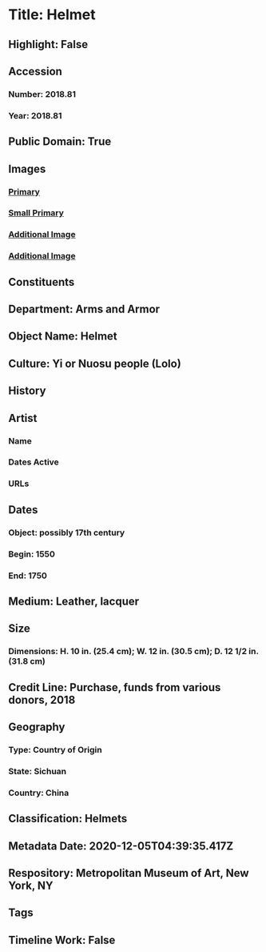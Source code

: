 # Title: Helmet
## Highlight: False
## Accession
### Number: 2018.81
### Year: 2018.81
## Public Domain: True
## Images
### [Primary](https://images.metmuseum.org/CRDImages/aa/original/vendor-TR_21_2018-side.jpg)
### [Small Primary](https://images.metmuseum.org/CRDImages/aa/web-large/vendor-TR_21_2018-side.jpg)
### [Additional Image](https://images.metmuseum.org/CRDImages/aa/original/LC-spdlr-TR_21_2018-002.jpg)
### [Additional Image](https://images.metmuseum.org/CRDImages/aa/original/vendor-TR_21_2018-top.jpg)
## Constituents
## Department: Arms and Armor
## Object Name: Helmet
## Culture: Yi or Nuosu people (Lolo)
## History
## Artist
### Name
### Dates Active
### URLs
## Dates
### Object: possibly 17th century
### Begin: 1550
### End: 1750
## Medium: Leather, lacquer
## Size
### Dimensions: H. 10 in. (25.4 cm); W. 12 in. (30.5 cm); D. 12 1/2 in. (31.8 cm)
## Credit Line: Purchase, funds from various donors, 2018
## Geography
### Type: Country of Origin
### State: Sichuan
### Country: China
## Classification: Helmets
## Metadata Date: 2020-12-05T04:39:35.417Z
## Respository: Metropolitan Museum of Art, New York, NY
## Tags
## Timeline Work: False